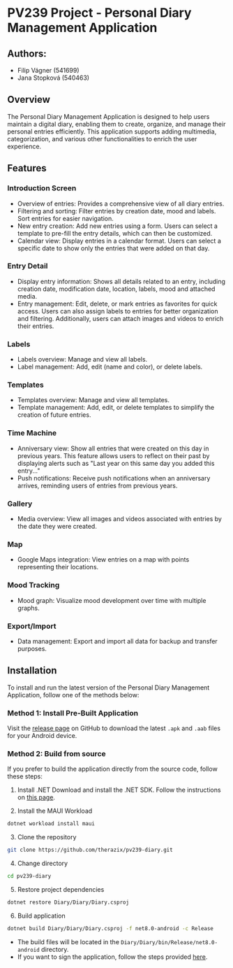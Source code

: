 # PV239 Project - Personal Diary Management Application

## Authors:
- Filip Vágner (541699)
- Jana Stopková (540463)

## Overview
The Personal Diary Management Application is designed to help users maintain a digital diary, enabling them to create, organize, and manage their personal entries efficiently. This application supports adding multimedia, categorization, and various other functionalities to enrich the user experience.

## Features

### Introduction Screen
- Overview of entries: Provides a comprehensive view of all diary entries.
- Filtering and sorting: Filter entries by creation date, mood and labels. Sort entries for easier navigation.
- New entry creation: Add new entries using a form. Users can select a template to pre-fill the entry details, which can then be customized.
- Calendar view: Display entries in a calendar format. Users can select a specific date to show only the entries that were added on that day.

### Entry Detail
- Display entry information: Shows all details related to an entry, including creation date, modification date, location, labels, mood and attached media.
- Entry management: Edit, delete, or mark entries as favorites for quick access. Users can also assign labels to entries for better organization and filtering. Additionally, users can attach images and videos to enrich their entries.

### Labels
- Labels overview: Manage and view all labels.
- Label management: Add, edit (name and color), or delete labels.

### Templates
- Templates overview: Manage and view all templates.
- Template management: Add, edit, or delete templates to simplify the creation of future entries.

### Time Machine
- Anniversary view: Show all entries that were created on this day in previous years. This feature allows users to reflect on their past by displaying alerts such as "Last year on this same day you added this entry..."
- Push notifications: Receive push notifications when an anniversary arrives, reminding users of entries from previous years.

### Gallery
- Media overview: View all images and videos associated with entries by the date they were created.

### Map
- Google Maps integration: View entries on a map with points representing their locations.

### Mood Tracking
- Mood graph: Visualize mood development over time with multiple graphs.

### Export/Import
- Data management: Export and import all data for backup and transfer purposes.

## Installation
To install and run the latest version of the Personal Diary Management Application, follow one of the methods below:

### Method 1: Install Pre-Built Application
Visit the [release page](https://github.com/therazix/pv239-diary/releases/latest) on GitHub to download the latest `.apk` and `.aab` files for your Android device.

### Method 2: Build from source
If you prefer to build the application directly from the source code, follow these steps:

1. Install .NET
Download and install the .NET SDK. Follow the instructions on [this page]((https://learn.microsoft.com/en-us/dotnet/core/install/windows)).


2. Install the MAUI Workload
```sh
dotnet workload install maui
```

3. Clone the repository
```sh
git clone https://github.com/therazix/pv239-diary.git
```

4. Change directory
```sh
cd pv239-diary
```

5. Restore project dependencies
```sh
dotnet restore Diary/Diary/Diary.csproj
```

6. Build application
```sh
dotnet build Diary/Diary/Diary.csproj -f net8.0-android -c Release
```
- The build files will be located in the `Diary/Diary/bin/Release/net8.0-android` directory.
- If you want to sign the application, follow the steps provided [here](https://learn.microsoft.com/en-us/dotnet/maui/android/deployment/publish-cli?view=net-maui-8.0).
